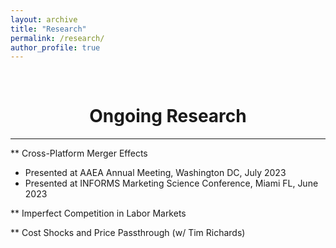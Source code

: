 ```yaml
---
layout: archive
title: "Research"
permalink: /research/
author_profile: true
---
```

<br/> 

<!-- Google Tag Manager (noscript) -->
<noscript><iframe src="https://www.googletagmanager.com/ns.html?id=GTM-PNS829G"
height="0" width="0" style="display:none;visibility:hidden"></iframe></noscript>
<!-- End Google Tag Manager (noscript) -->

# <center> Ongoing Research </center>
- - -

** Cross-Platform Merger Effects
* Presented at AAEA Annual Meeting, Washington DC, July 2023
* Presented at INFORMS Marketing Science Conference, Miami FL, June 2023


** Imperfect Competition in Labor Markets

** Cost Shocks and Price Passthrough (w/ Tim Richards)
